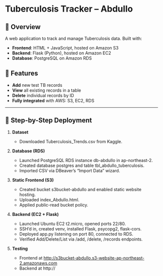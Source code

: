 # Tuberculosis Tracker – Abdullo

## 📘 Overview
A web application to track and manage Tuberculosis data. Built with:  
- **Frontend**: HTML + JavaScript, hosted on Amazon S3  
- **Backend**: Flask (Python), hosted on Amazon EC2  
- **Database**: PostgreSQL on Amazon RDS  

## 🚀 Features
- **Add** new test TB records  
- **View** all existing records in a table  
- **Delete** individual records by ID  
- **Fully integrated** with AWS: S3, EC2, RDS  

---

## 🔧 Step-by-Step Deployment

1. **Dataset**  
   - Downloaded Tuberculosis_Trends.csv from Kaggle.

2. **Database (RDS)**  
   - Launched PostgreSQL RDS instance db-abdullo in ap-northeast-2.  
   - Created database postgres and table tbl_abdullo_tuberculosis.  
   - Imported CSV via DBeaver’s “Import Data” wizard.

3. **Static Frontend (S3)**  
   - Created bucket s3bucket-abdullo and enabled static website hosting.  
   - Uploaded index_Abdullo.html.  
   - Applied public-read bucket policy.

4. **Backend (EC2 + Flask)**  
   - Launched Ubuntu EC2 t2.micro, opened ports 22/80.  
   - SSH’d in, created venv, installed Flask, psycopg2, flask-cors.  
   - Deployed app.py listening on port 80, connected to RDS.  
   - Verified Add/Delete/List via /add, /delete, /records endpoints.

5. **Testing**  
   - Frontend at http://s3bucket-abdullo.s3-website-ap-northeast-2.amazonaws.com  
   - Backend at http://<your-ec2-ip>
